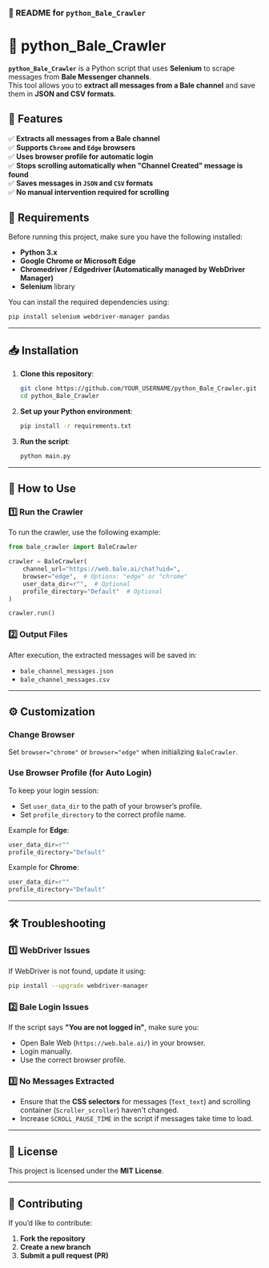 ### **📌 README for `python_Bale_Crawler`**


# 🚀 python_Bale_Crawler

**`python_Bale_Crawler`** is a Python script that uses **Selenium** to scrape messages from **Bale Messenger channels**.  
This tool allows you to **extract all messages from a Bale channel** and save them in **JSON and CSV formats**.


## 📌 **Features**
✅ **Extracts all messages from a Bale channel**  
✅ **Supports `Chrome` and `Edge` browsers**  
✅ **Uses browser profile for automatic login**  
✅ **Stops scrolling automatically when "Channel Created" message is found**  
✅ **Saves messages in `JSON` and `CSV` formats**  
✅ **No manual intervention required for scrolling**  



## 🔧 **Requirements**
Before running this project, make sure you have the following installed:

- **Python 3.x**
- **Google Chrome or Microsoft Edge**
- **Chromedriver / Edgedriver (Automatically managed by WebDriver Manager)**
- **Selenium** library

You can install the required dependencies using:

```sh
pip install selenium webdriver-manager pandas
```

---

## 📥 **Installation**
1. **Clone this repository**:
   ```sh
   git clone https://github.com/YOUR_USERNAME/python_Bale_Crawler.git
   cd python_Bale_Crawler
   ```

2. **Set up your Python environment**:
   ```sh
   pip install -r requirements.txt
   ```

3. **Run the script**:
   ```sh
   python main.py
   ```

---

## 🚀 **How to Use**
### **1️⃣ Run the Crawler**
To run the crawler, use the following example:

```python
from bale_crawler import BaleCrawler

crawler = BaleCrawler(
    channel_url="https://web.bale.ai/chat?uid=",
    browser="edge",  # Options: "edge" or "chrome"
    user_data_dir=r"",  # Optional
    profile_directory="Default"  # Optional
)

crawler.run()
```

### **2️⃣ Output Files**
After execution, the extracted messages will be saved in:
- `bale_channel_messages.json`
- `bale_channel_messages.csv`

---

## ⚙️ **Customization**
### **Change Browser**
Set `browser="chrome"` or `browser="edge"` when initializing `BaleCrawler`.

### **Use Browser Profile (for Auto Login)**
To keep your login session:
- Set `user_data_dir` to the path of your browser’s profile.
- Set `profile_directory` to the correct profile name.

Example for **Edge**:
```python
user_data_dir=r""
profile_directory="Default"
```

Example for **Chrome**:
```python
user_data_dir=r""
profile_directory="Default"
```

---

## 🛠 **Troubleshooting**
### **1️⃣ WebDriver Issues**
If WebDriver is not found, update it using:
```sh
pip install --upgrade webdriver-manager
```

### **2️⃣ Bale Login Issues**
If the script says **"You are not logged in"**, make sure you:
- Open Bale Web (`https://web.bale.ai/`) in your browser.
- Login manually.
- Use the correct browser profile.

### **3️⃣ No Messages Extracted**
- Ensure that the **CSS selectors** for messages (`Text_text`) and scrolling container (`Scroller_scroller`) haven't changed.
- Increase `SCROLL_PAUSE_TIME` in the script if messages take time to load.

---

## 📜 **License**
This project is licensed under the **MIT License**.

---

## 🤝 **Contributing**
If you’d like to contribute:
1. **Fork the repository**
2. **Create a new branch**
3. **Submit a pull request (PR)**

